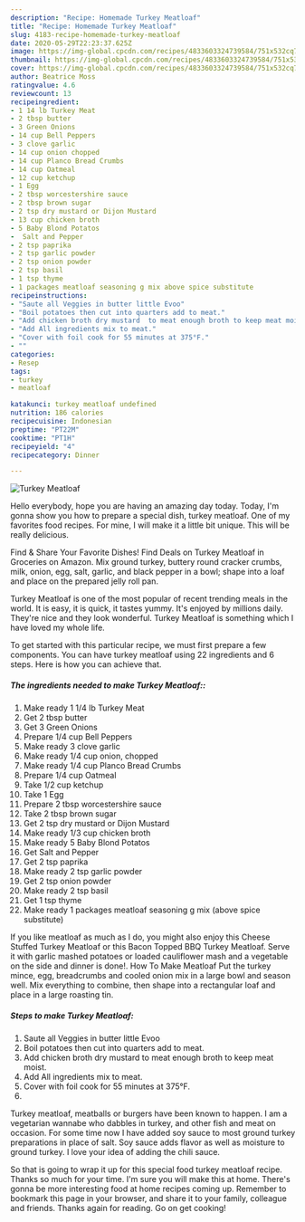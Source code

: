 ```yaml
---
description: "Recipe: Homemade Turkey Meatloaf"
title: "Recipe: Homemade Turkey Meatloaf"
slug: 4183-recipe-homemade-turkey-meatloaf
date: 2020-05-29T22:23:37.625Z
image: https://img-global.cpcdn.com/recipes/4833603324739584/751x532cq70/turkey-meatloaf-recipe-main-photo.jpg
thumbnail: https://img-global.cpcdn.com/recipes/4833603324739584/751x532cq70/turkey-meatloaf-recipe-main-photo.jpg
cover: https://img-global.cpcdn.com/recipes/4833603324739584/751x532cq70/turkey-meatloaf-recipe-main-photo.jpg
author: Beatrice Moss
ratingvalue: 4.6
reviewcount: 13
recipeingredient:
- 1 14 lb Turkey Meat
- 2 tbsp butter
- 3 Green Onions
- 14 cup Bell Peppers
- 3 clove garlic
- 14 cup onion chopped
- 14 cup Planco Bread Crumbs
- 14 cup Oatmeal
- 12 cup ketchup
- 1 Egg
- 2 tbsp worcestershire sauce
- 2 tbsp brown sugar
- 2 tsp dry mustard or Dijon Mustard
- 13 cup chicken broth
- 5 Baby Blond Potatos
-  Salt and Pepper
- 2 tsp paprika
- 2 tsp garlic powder
- 2 tsp onion powder
- 2 tsp basil
- 1 tsp thyme
- 1 packages meatloaf seasoning g mix above spice substitute
recipeinstructions:
- "Saute all Veggies in butter little Evoo"
- "Boil potatoes then cut into quarters add to meat."
- "Add chicken broth dry mustard  to meat enough broth to keep meat moist."
- "Add All ingredients mix to meat."
- "Cover with foil cook for 55 minutes at 375°F."
- ""
categories:
- Resep
tags:
- turkey
- meatloaf

katakunci: turkey meatloaf undefined
nutrition: 186 calories
recipecuisine: Indonesian
preptime: "PT22M"
cooktime: "PT1H"
recipeyield: "4"
recipecategory: Dinner

---
```



![Turkey Meatloaf](https://img-global.cpcdn.com/recipes/4833603324739584/751x532cq70/turkey-meatloaf-recipe-main-photo.jpg)

Hello everybody, hope you are having an amazing day today. Today, I'm gonna show you how to prepare a special dish, turkey meatloaf. One of my favorites food recipes. For mine, I will make it a little bit unique. This will be really delicious.

Find &amp; Share Your Favorite Dishes! Find Deals on Turkey Meatloaf in Groceries on Amazon. Mix ground turkey, buttery round cracker crumbs, milk, onion, egg, salt, garlic, and black pepper in a bowl; shape into a loaf and place on the prepared jelly roll pan.

Turkey Meatloaf is one of the most popular of recent trending meals in the world. It is easy, it is quick, it tastes yummy. It's enjoyed by millions daily. They're nice and they look wonderful. Turkey Meatloaf is something which I have loved my whole life.


To get started with this particular recipe, we must first prepare a few components. You can have turkey meatloaf using 22 ingredients and 6 steps. Here is how you can achieve that.

##### The ingredients needed to make Turkey Meatloaf::

1. Make ready 1 1/4 lb Turkey Meat
1. Get 2 tbsp butter
1. Get 3 Green Onions
1. Prepare 1/4 cup Bell Peppers
1. Make ready 3 clove garlic
1. Make ready 1/4 cup onion, chopped
1. Make ready 1/4 cup Planco Bread Crumbs
1. Prepare 1/4 cup Oatmeal
1. Take 1/2 cup ketchup
1. Take 1 Egg
1. Prepare 2 tbsp worcestershire sauce
1. Take 2 tbsp brown sugar
1. Get 2 tsp dry mustard or Dijon Mustard
1. Make ready 1/3 cup chicken broth
1. Make ready 5 Baby Blond Potatos
1. Get  Salt and Pepper
1. Get 2 tsp paprika
1. Make ready 2 tsp garlic powder
1. Get 2 tsp onion powder
1. Make ready 2 tsp basil
1. Get 1 tsp thyme
1. Make ready 1 packages meatloaf seasoning g mix (above spice substitute)


If you like meatloaf as much as I do, you might also enjoy this Cheese Stuffed Turkey Meatloaf or this Bacon Topped BBQ Turkey Meatloaf. Serve it with garlic mashed potatoes or loaded cauliflower mash and a vegetable on the side and dinner is done!. How To Make Meatloaf Put the turkey mince, egg, breadcrumbs and cooled onion mix in a large bowl and season well. Mix everything to combine, then shape into a rectangular loaf and place in a large roasting tin. 

##### Steps to make Turkey Meatloaf:

1. Saute all Veggies in butter little Evoo
1. Boil potatoes then cut into quarters add to meat.
1. Add chicken broth dry mustard  to meat enough broth to keep meat moist.
1. Add All ingredients mix to meat.
1. Cover with foil cook for 55 minutes at 375°F.
1. 


Turkey meatloaf, meatballs or burgers have been known to happen. I am a vegetarian wannabe who dabbles in turkey, and other fish and meat on occasion. For some time now I have added soy sauce to most ground turkey preparations in place of salt. Soy sauce adds flavor as well as moisture to ground turkey. I love your idea of adding the chili sauce. 

So that is going to wrap it up for this special food turkey meatloaf recipe. Thanks so much for your time. I'm sure you will make this at home. There's gonna be more interesting food at home recipes coming up. Remember to bookmark this page in your browser, and share it to your family, colleague and friends. Thanks again for reading. Go on get cooking!
